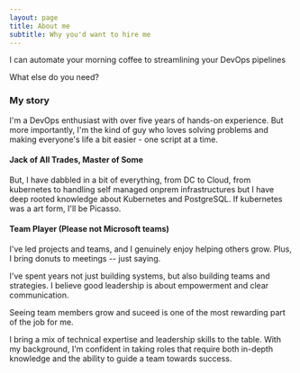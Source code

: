```yaml
---
layout: page
title: About me
subtitle: Why you'd want to hire me
---
```


I can automate your morning coffee to streamlining your DevOps pipelines

What else do you need?

### My story

I'm a DevOps enthusiast with over five years of hands-on experience. But more importantly, I'm the kind of guy who loves solving problems and making everyone's life a bit easier - one script at a time.

#### Jack of All Trades, Master of Some

But, I have dabbled in a bit of everything, from DC to Cloud, from kubernetes to handling self managed onprem infrastructures but I have deep rooted knowledge about Kubernetes and PostgreSQL. If kubernetes was a art form, I'll be Picasso.

#### Team Player (Please not Microsoft teams)

I've led projects and teams, and I genuinely enjoy helping others grow. Plus, I bring donuts to meetings -- just saying.

I've spent years not just building systems, but also building teams and strategies. I believe good leadership is about empowerment and clear communication.

Seeing team members grow and suceed is one of the most rewarding part of the job for me.

I bring a mix of technical expertise and leadership skills to the table. With my background, I'm confident in taking roles that require both in-depth knowledge and the ability to guide a team towards success.
